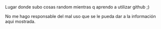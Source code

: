 Lugar donde subo cosas random mientras q aprendo a utilizar github ;)

No me hago responsable del mal uso que se le pueda dar a la información aqui mostrada.
